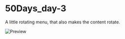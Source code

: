 # 50Days_day-3

A little rotating menu, that also makes the content rotate.

![Preview](https://user-images.githubusercontent.com/78008878/127006091-438ad559-cb83-454b-9854-95d9afb0ac65.png)
